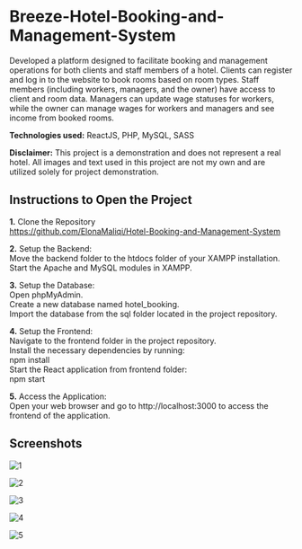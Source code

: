 # Breeze-Hotel-Booking-and-Management-System

Developed a platform designed to facilitate booking and management operations for both clients and staff members of a hotel. Clients can register and log in to the website to book rooms based on room types. Staff members (including workers, managers, and the owner) have access to client and room data. Managers can update wage statuses for workers, while the owner can manage wages for workers and managers and see income from booked rooms.

 **Technologies used:** ReactJS, PHP, MySQL, SASS

**Disclaimer:** This project is a demonstration and does not represent a real hotel. All images and text used in this project are not my own and are utilized solely for project demonstration.

## Instructions to Open the Project

**1.** Clone the Repository\
https://github.com/ElonaMaliqi/Hotel-Booking-and-Management-System

**2.** Setup the Backend:\
Move the backend folder to the htdocs folder of your XAMPP installation.\
Start the Apache and MySQL modules in XAMPP.

**3.** Setup the Database:\
Open phpMyAdmin.\
Create a new database named hotel_booking.\
Import the database from the sql folder located in the project repository.

**4.** Setup the Frontend:\
Navigate to the frontend folder in the project repository.\
Install the necessary dependencies by running:\
npm install\
Start the React application from frontend folder:\
npm start

**5.** Access the Application:\
Open your web browser and go to http://localhost:3000 to access the frontend of the application.

## Screenshots

![1](https://github.com/user-attachments/assets/7ae6e71e-7f83-4c69-bf22-005c0e9cb90e)

![2](https://github.com/user-attachments/assets/3b3df389-b35b-4017-9c54-343ff76b8756)

![3](https://github.com/user-attachments/assets/99cf1409-d269-4d89-b46a-5ce8c4c37dd0)

![4](https://github.com/user-attachments/assets/d0b0ca57-a854-42db-b047-61b483fce9c1)

![5](https://github.com/user-attachments/assets/12d2a6b6-1f5a-4a09-aab1-eeacf18b3651)





